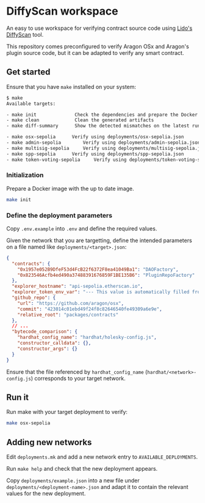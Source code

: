 # DiffyScan workspace

An easy to use workspace for verifying contract source code using [Lido's DiffyScan](https://github.com/lidofinance/diffyscan) tool.

This repository comes preconfigured to verify Aragon OSx and Aragon's plugin source code, but it can be adapted to verify any smart contract.

## Get started

Ensure that you have `make` installed on your system:

```sh
$ make
Available targets:

- make init              Check the dependencies and prepare the Docker image
- make clean             Clean the generated artifacts
- make diff-summary      Show the detected mismatches on the latest run under ./digest

- make osx-sepolia	    Verify using deployments/osx-sepolia.json
- make admin-sepolia	    Verify using deployments/admin-sepolia.json
- make multisig-sepolia	    Verify using deployments/multisig-sepolia.json
- make spp-sepolia	    Verify using deployments/spp-sepolia.json
- make token-voting-sepolia	    Verify using deployments/token-voting-sepolia.json
```

### Initialization

Prepare a Docker image with the up to date image.

```sh
make init
```

### Define the deployment parameters

Copy `.env.example` into `.env` and define the required values.

Given the network that you are targetting, define the intended parameters on a file named like `deployments/<target>.json`:

```json
{
  "contracts": {
    "0x1957e052B9DfeF53d4FcB22f6372F8ea41049Ba1": "DAOFactory",
    "0x823546Acfb4ed490a37488391676859F1BE135B6": "PluginRepoFactory"
  },
  "explorer_hostname": "api-sepolia.etherscan.io",
  "explorer_token_env_var": "--- This value is automatically filled from .env ---",
  "github_repo": {
    "url": "https://github.com/aragon/osx",
    "commit": "423014c01ebd49f24f8c82646540fe49309a6e9e",
    "relative_root": "packages/contracts"
  },
  // ...
  "bytecode_comparison": {
    "hardhat_config_name": "hardhat/holesky-config.js",
    "constructor_calldata": {},
    "constructor_args": {}
  }
}
```

Ensure that the file referenced by `hardhat_config_name` (`hardhat/<network>-config.js`) corresponds to your target network.

## Run it

Run make with your target deployment to verify:

```sh
make osx-sepolia
```

## Adding new networks

Edit `deployments.mk` and add a new network entry to `AVAILABLE_DEPLOYMENTS`.

Run `make help` and check that the new deployment appears.

Copy `deployments/example.json` into a new file under `deployments/<deployment-name>.json` and adapt it to contain the relevant values for the new deployment.
